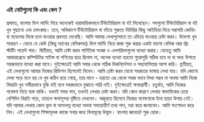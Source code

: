 ### এই নোটগুলো কি এবং কেন ?
প্রথমত, বাংলায় ডিপ লার্নিং নিয়ে অনেকেই ধারাবাহিকভাবে টিউটোরিয়াল বা বই লিখেছেন। সবগুলো টিউটোরিয়াল বা বই খুব গুছানো এবং চমৎকার। তবে, অধিকাংশ টিউটোরিয়াল বা বইয়ে শুরুতে থিউরির কিছু আইডিয়া দিয়ে সরাসরি কোডিং বা মডেলের দিকে চলে যাওয়ার প্রবনতা দেখেছি। আমি আমার লেখাগুলোতে তা এডিয়ে যাওয়ার চেষ্টা করব। উদ্দেশ্য খুব সাধারণ - যেনো যে কেউ (কিছু ম্যাথের বেসিকসহ) ডিপ লার্নিং নিয়ে কাজ শুরু করার একটা ভালো বেসিক আর স্ট্রং স্টার্টিং পয়েন্ট পায়।
দ্বিতীয়ত, আমি চেষ্টা করব গাণিতিক সংজ্ঞা ও এলগরিদমগুলো ব্যাখ্যা করার। যেহেতু আমি আন্ডারগ্রেডে কম্পিউটার সাইন্স বা গণিতের ছাত্র ছিলাম না, অনেক ব্যাখ্যা হয়তো পুরোপুরি সঠিক হবে না বা অন্য উপায়ে সহজভাবে ব্যাখ্যা করা যাবে। দুইক্ষেত্রেই আমি সবার থেকে সঠিক দিকনির্দেশনা ও সহযোগিতার আশা করি।
তৃতীয়ত, এই লেখাগুলো আমার নিজের রিভিশন হিসেবেই নিবেন। আমি চেষ্টা করব যেনো সহজতর ভাষায় লেখা যায়। যদি কোনো লেখা পড়ে মনে হয় যে খুব কঠিন হয়ে গেছে, তার মানে - হয়তো এর থেকে সহজ ভাবে লিখা সম্ভব না অথবা আমি নিজে বিষয়টা খুব গভীরভাবে বুঝি নাই বলে সহজভাবে বুঝাতে পারি নাই। দুইক্ষেত্রেই ক্ষমাপ্রার্থী।
চতুর্থত, আমি নিজের গবেষণা নিয়ে ব্যস্ত থাকি। যখনই সময় পাব, তখনই লেখার চেষ্টা করব। যদি কোন কারণে লেখায় স্বাভাবিকের চেয়ে বেশিদিন বিরতি পড়ে, তাহলে ক্ষমাসুন্দর দৃষ্টিতে দেখবেন। অজুহাত হিসেবে নিজের গবেষণাকে টানা ছাড়া উপায় নেই।
যদি আমার লেখায় কোন ভুল বা অসংলগ্ন ব্যাখ্যা অথবা সময়োত্তীর্ণ তথ্য পান, দয়া করে জানাবেন। আমি সংশোধন করে নিব।
এই লেখাগুলো শিক্ষামূলক কাজে সবার জন্য বিনামূল্যে উন্মুক্ত।
বাংলায় জ্ঞানচর্চা শুরু হোক।
